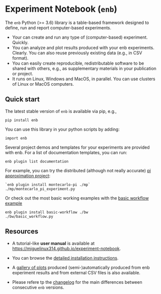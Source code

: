 # Experiment Notebook (`enb`)

The `enb` Python (>= 3.6) library is a table-based framework designed to define, run and report computer-based
experiments.

- Your can create and run any type of (computer-based) experiment. Quickly.
- You can analyze and plot results produced with your enb experiments. Clearly. You can also reuse previously existing
  data (e.g., in CSV format).
- You can easily create reproducible, redistributable software to be shared with others, e.g., as supplementary
  materials in your publication or project.
- It runs on Linux, Windows and MacOS, in parallel. You can use clusters of Linux or MacOS computers.

## Quick start

The latest stable version of `enb` is available via pip, e.g.,

    pip install enb

You can use this library in your python scripts by adding:

    import enb

Several project demos and templates for your experiments are provided with enb. For a list of documentation templates,
you can run:

    enb plugin list documentation

For example, you can try the distributed (although not really accurate)
[pi approximation project](https://github.com/miguelinux314/experiment-notebook/blob/dev/enb/plugins/template_montecarlo_pi/montecarlo_pi_experiment.py):

    `enb plugin install montecarlo-pi ./mp`
    ./mp/montecarlo_pi_experiment.py

Or check out the most basic working examples with
the [basic workflow example](https://github.com/miguelinux314/experiment-notebook/blob/dev/enb/plugins/template_basic_workflow_example/basic_workflow.py)

    enb plugin install basic-workflow ./bw
    ./bw/basic_workflow.py

## Resources

- A tutorial-like **user manual** is available at https://miguelinux314.github.io/experiment-notebook.

- You can browse
  the [detailed installation instructions](https://miguelinux314.github.io/experiment-notebook/installation.html).

- A [gallery of plots](https://miguelinux314.github.io/experiment-notebook/analyzing_data.html)
  produced (semi-)automatically produced from enb experiment results and from external CSV files is also available.

- Please refere tp the [changelog](https://github.com/miguelinux314/experiment-notebook/blob/master/CHANGELOG.md)
  for the main differences between consecutive `enb` versions.


    